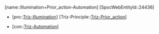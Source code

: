 ﻿---
type: TrizContradiction
aliases:
- Illumination+Prior_action-Automation
license: CC BY-SA 4.0
copyright: https://github.com/SpocWeb
IsDeleted: false
IsReadOnly: false
Confidential: public
tags: 
- Triz/Contradiction
---
[name::Illumination+Prior_action-Automation]
[SpocWebEntityId::24436]
+ [pro::[Triz-Illumination](tech/Triz/Parameter/Triz-Illumination.md)]
[Triz-Principle::[Triz-Prior_action](tech/Triz/Principle/Triz-Prior_action.md)]
- [con::[Triz-Automation](tech/Triz/Parameter/Triz-Automation.md)]

